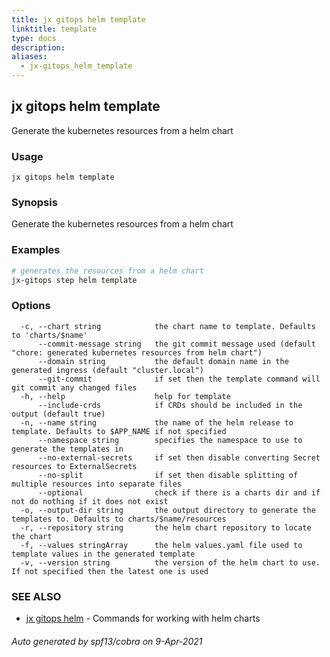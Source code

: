 ```yaml
---
title: jx gitops helm template
linktitle: template
type: docs
description: 
aliases:
  - jx-gitops_helm_template
---
```


## jx gitops helm template

Generate the kubernetes resources from a helm chart

### Usage

```
jx gitops helm template
```

### Synopsis

Generate the kubernetes resources from a helm chart

### Examples

  ```bash
  # generates the resources from a helm chart
  jx-gitops step helm template

  ```
### Options

```
  -c, --chart string            the chart name to template. Defaults to 'charts/$name'
      --commit-message string   the git commit message used (default "chore: generated kubernetes resources from helm chart")
      --domain string           the default domain name in the generated ingress (default "cluster.local")
      --git-commit              if set then the template command will git commit any changed files
  -h, --help                    help for template
      --include-crds            if CRDs should be included in the output (default true)
  -n, --name string             the name of the helm release to template. Defaults to $APP_NAME if not specified
      --namespace string        specifies the namespace to use to generate the templates in
      --no-external-secrets     if set then disable converting Secret resources to ExternalSecrets
      --no-split                if set then disable splitting of multiple resources into separate files
      --optional                check if there is a charts dir and if not do nothing if it does not exist
  -o, --output-dir string       the output directory to generate the templates to. Defaults to charts/$name/resources
  -r, --repository string       the helm chart repository to locate the chart
  -f, --values stringArray      the helm values.yaml file used to template values in the generated template
  -v, --version string          the version of the helm chart to use. If not specified then the latest one is used
```

### SEE ALSO

* [jx gitops helm](..)	 - Commands for working with helm charts

###### Auto generated by spf13/cobra on 9-Apr-2021
